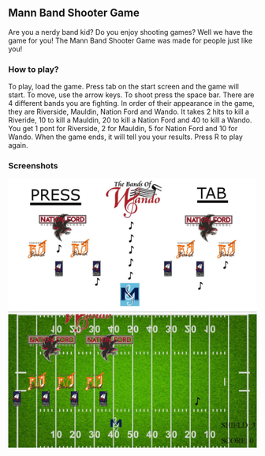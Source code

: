 ## Mann Band Shooter Game

Are you a nerdy band kid? Do you enjoy shooting games? Well we have the game for you! The Mann Band Shooter Game was made for people just like you!

### How to play?

To play, load the game. Press tab on the start screen and the game will start. To move, use the arrow keys. To shoot press the space bar. There are 4 different bands you are fighting. In order of their appearance in the game, they are Riverside, Mauldin, Nation Ford and Wando. It takes 2 hits to kill a Riveride, 10 to kill a Mauldin, 20 to kill a Nation Ford and 40 to kill a Wando. You get 1 pont for Riverside, 2 for Mauldin, 5 for Nation Ford and 10 for Wando. When the game ends, it will tell you your results. Press R to play again.

### Screenshots
![alt text](https://raw.githubusercontent.com/Wesley-F/mann_band_shooter_game/master/screenshots/screenshot1.JPG "Logo Title Text 1")
![alt text](https://raw.githubusercontent.com/Wesley-F/mann_band_shooter_game/master/screenshots/screenshot2.JPG "Logo Title Text 1")


